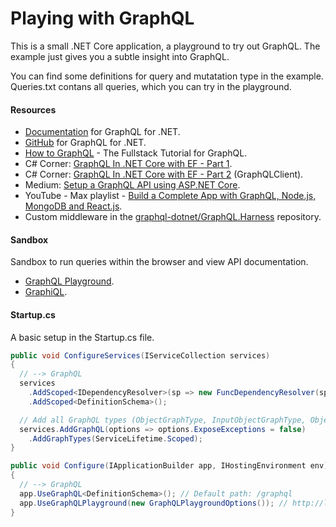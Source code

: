 # Playing with GraphQL

This is a small .NET Core application, a playground to try out GraphQL. The example just gives you a subtle insight into GraphQL.

You can find some definitions for query and mutatation type in the example. Queries.txt contans all queries, which you can try in the playground.

#### Resources
- [Documentation](https://graphql-dotnet.github.io/docs/getting-started/introduction "Documentation") for GraphQL for .NET.
- [GitHub](https://github.com/graphql-dotnet/graphql-dotnet "GitHub") for GraphQL for .NET.
- [How to GraphQL](https://www.howtographql.com "How to GraphQL") - The Fullstack Tutorial for GraphQL.
- C# Corner: [GraphQL In .NET Core with EF - Part 1](https://www.c-sharpcorner.com/article/graphql-in-net-core-web-api-with-entity-framework-core-part-one "GraphQL In .NET Core with EF - Part 1").
- C# Corner: [GraphQL In .NET Core with EF - Part 2](https://www.c-sharpcorner.com/article/graphql-in-net-core-web-api-with-entity-framework-core-part-two "GraphQL In .NET Core with EF - Part 2") (GraphQLClient).
- Medium: [Setup a GraphQL API using ASP.NET Core](https://medium.com/shemseddine-on-code/setup-a-graphql-api-using-asp-net-core-79f1b88f6ad8 "Setup a GraphQL API using ASP.NET Core").
- YouTube - Max playlist - [Build a Complete App with GraphQL, Node.js, MongoDB and React.js](https://www.youtube.com/watch?v=7giZGFDGnkc&list=PL55RiY5tL51rG1x02Yyj93iypUuHYXcB_ "Build a Complete App with GraphQL, Node.js, MongoDB and React.js").
- Custom middleware in the [graphql-dotnet/GraphQL.Harness](https://github.com/graphql-dotnet/graphql-dotnet/tree/master/src/GraphQL.Harness "graphql-dotnet/GraphQL.Harness") repository.

#### Sandbox
Sandbox to run queries within the browser and view API documentation.
- [GraphQL Playground](https://github.com/prisma/graphql-playground "GraphQL Playground").
- [GraphiQL](https://github.com/graphql/graphiql "GraphiQL").

#### Startup.cs

A basic setup in the Startup.cs file.

```csharp
public void ConfigureServices(IServiceCollection services)
{
  // --> GraphQL
  services
    .AddScoped<IDependencyResolver>(sp => new FuncDependencyResolver(sp.GetRequiredService))
    .AddScoped<DefinitionSchema>();

  // Add all GraphQL types (ObjectGraphType, InputObjectGraphType, ObjectGraphType<X>).
  services.AddGraphQL(options => options.ExposeExceptions = false)
    .AddGraphTypes(ServiceLifetime.Scoped);
}

public void Configure(IApplicationBuilder app, IHostingEnvironment env)
{
  // --> GraphQL
  app.UseGraphQL<DefinitionSchema>(); // Default path: /graphql
  app.UseGraphQLPlayground(new GraphQLPlaygroundOptions()); // http://localhost:5000/ui/playground
}
```

